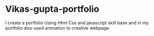 # Vikas-gupta-portfolio
I create a portfolio  Using Html Css and javascript skill base and in my portfolio also used animation to creative webpage.
